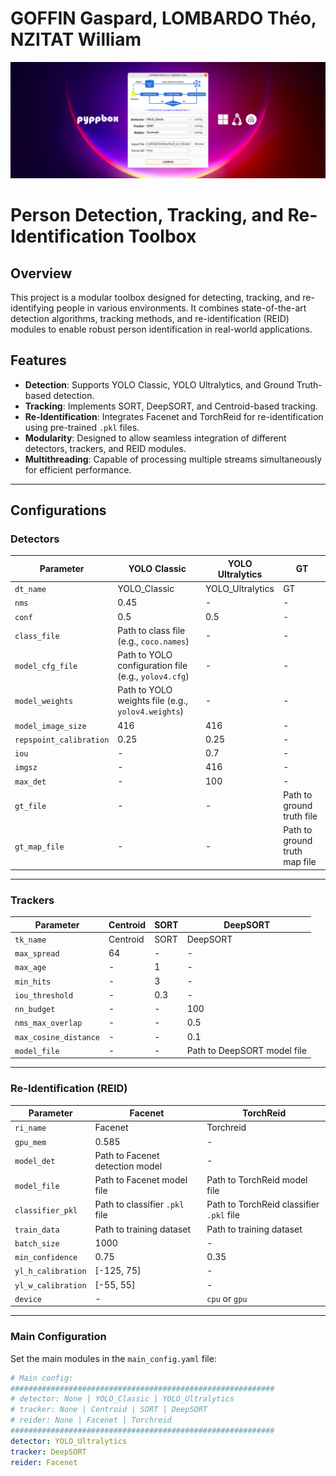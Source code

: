# GOFFIN Gaspard, LOMBARDO Théo, NZITAT William

<img src="https://raw.githubusercontent.com/rathaROG/screenshot/master/pyppbox/pyppbox_new_wide.png"><br />

# **Person Detection, Tracking, and Re-Identification Toolbox**

## **Overview**

This project is a modular toolbox designed for detecting, tracking, and re-identifying people in various environments. It combines state-of-the-art detection algorithms, tracking methods, and re-identification (REID) modules to enable robust person identification in real-world applications.

## **Features**
- **Detection**: Supports YOLO Classic, YOLO Ultralytics, and Ground Truth-based detection.
- **Tracking**: Implements SORT, DeepSORT, and Centroid-based tracking.
- **Re-Identification**: Integrates Facenet and TorchReid for re-identification using pre-trained `.pkl` files.
- **Modularity**: Designed to allow seamless integration of different detectors, trackers, and REID modules.
- **Multithreading**: Capable of processing multiple streams simultaneously for efficient performance.

---

## **Configurations**

### **Detectors**

| **Parameter**           | **YOLO Classic**                                                                                               | **YOLO Ultralytics**                                                                                     | **GT**                                   |
|--------------------------|---------------------------------------------------------------------------------------------------------------|----------------------------------------------------------------------------------------------------------|------------------------------------------|
| `dt_name`               | YOLO_Classic                                                                                                 | YOLO_Ultralytics                                                                                         | GT                                       |
| `nms`                   | 0.45                                                                                                         | -                                                                                                        | -                                        |
| `conf`                  | 0.5                                                                                                          | 0.5                                                                                                      | -                                        |
| `class_file`            | Path to class file (e.g., `coco.names`)                                                                      | -                                                                                                        | -                                        |
| `model_cfg_file`        | Path to YOLO configuration file (e.g., `yolov4.cfg`)                                                         | -                                                                                                        | -                                        |
| `model_weights`         | Path to YOLO weights file (e.g., `yolov4.weights`)                                                           | -                                                                                                        | -                                        |
| `model_image_size`      | 416                                                                                                          | 416                                                                                                      | -                                        |
| `repspoint_calibration` | 0.25                                                                                                         | 0.25                                                                                                     | -                                        |
| `iou`                   | -                                                                                                            | 0.7                                                                                                      | -                                        |
| `imgsz`                 | -                                                                                                            | 416                                                                                                      | -                                        |
| `max_det`               | -                                                                                                            | 100                                                                                                      | -                                        |
| `gt_file`               | -                                                                                                            | -                                                                                                        | Path to ground truth file                |
| `gt_map_file`           | -                                                                                                            | -                                                                                                        | Path to ground truth map file            |

---

### **Trackers**

| **Parameter**           | **Centroid**       | **SORT**                          | **DeepSORT**                       |
|--------------------------|--------------------|------------------------------------|-------------------------------------|
| `tk_name`               | Centroid          | SORT                               | DeepSORT                            |
| `max_spread`            | 64                | -                                  | -                                   |
| `max_age`               | -                 | 1                                  | -                                   |
| `min_hits`              | -                 | 3                                  | -                                   |
| `iou_threshold`         | -                 | 0.3                                | -                                   |
| `nn_budget`             | -                 | -                                  | 100                                 |
| `nms_max_overlap`       | -                 | -                                  | 0.5                                 |
| `max_cosine_distance`   | -                 | -                                  | 0.1                                 |
| `model_file`            | -                 | -                                  | Path to DeepSORT model file         |

---

### **Re-Identification (REID)**

| **Parameter**           | **Facenet**                                                                                                 | **TorchReid**                                                                                                 |
|--------------------------|------------------------------------------------------------------------------------------------------------|----------------------------------------------------------------------------------------------------------------|
| `ri_name`               | Facenet                                                                                                    | Torchreid                                                                                                     |
| `gpu_mem`               | 0.585                                                                                                      | -                                                                                                              |
| `model_det`             | Path to Facenet detection model                                                                            | -                                                                                                              |
| `model_file`            | Path to Facenet model file                                                                                 | Path to TorchReid model file                                                                                   |
| `classifier_pkl`        | Path to classifier `.pkl` file                                                                             | Path to TorchReid classifier `.pkl` file                                                                       |
| `train_data`            | Path to training dataset                                                                                   | Path to training dataset                                                                                       |
| `batch_size`            | 1000                                                                                                       | -                                                                                                              |
| `min_confidence`        | 0.75                                                                                                       | 0.35                                                                                                           |
| `yl_h_calibration`      | [-125, 75]                                                                                                 | -                                                                                                              |
| `yl_w_calibration`      | [-55, 55]                                                                                                  | -                                                                                                              |
| `device`                | -                                                                                                          | `cpu` or `gpu`                                                                                                |

---

### **Main Configuration**

Set the main modules in the `main_config.yaml` file:

```yaml
# Main config:
###########################################################
# detector: None | YOLO_Classic | YOLO_Ultralytics
# tracker: None | Centroid | SORT | DeepSORT
# reider: None | Facenet | Torchreid
###########################################################
detector: YOLO_Ultralytics
tracker: DeepSORT
reider: Facenet

